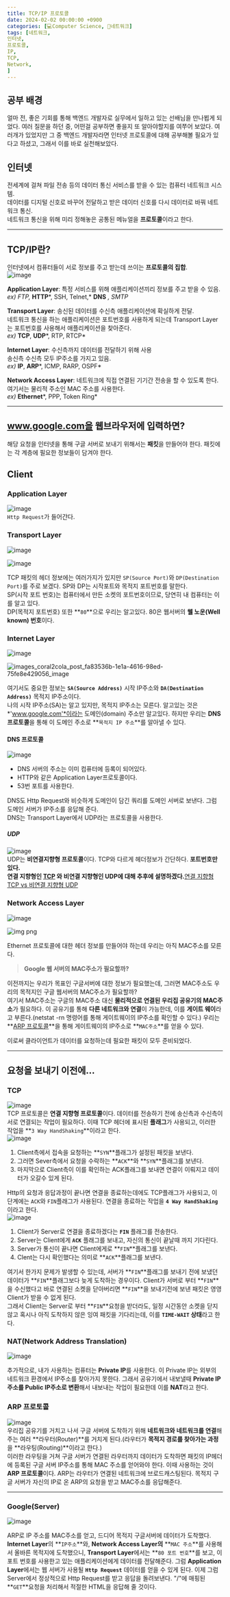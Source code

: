 ```yaml
---
title: TCP/IP 프로토콜
date: 2024-02-02 00:00:00 +0900
categories: [💻Computer Science, 📡네트워크]
tags: [네트워크,
인터넷,
프로토콜,
IP,
TCP,
Network,
]     
---    
```


## 공부 배경  
얼마 전, 좋은 기회를 통해 백엔드 개발자로 실무에서 일하고 있는 선배님을 만나뵙게 되었다. 여러 질문을 하던 중, 어떤걸 공부하면 좋을지 또 알아야할지를 여쭈어 보았다. 여러개가 있었지만 그 중 백엔드 개발자라면 인터넷 프로토콜에 대해 공부해볼 필요가 있다고 하셨고, 그래서 이를 바로 실천해보았다.  

## 인터넷  
전세계에 걸쳐 파일 전송 등의 데이터 통신 서비스를 받을 수 있는 컴퓨터 네트워크 시스템.  
데이터를 디지털 신호로 바꾸어 전달하고 받은 데이터 신호를 다시 데이터로 바꿔 네트워크 통신.  
네트워크 통신을 위해 미리 정해놓은 공통된 메뉴얼을 **프로토콜**이라고 한다.  
  
---  
## TCP/IP란?  
인터넷에서 컴퓨터들이 서로 정보를 주고 받는데 쓰이는 **프로토콜의 집합**.  
![image](https://github.com/han-tomas/han-tomas.github.io/assets/124488773/ad8a5602-c028-4e86-9233-e77c3bd6435e)  
  
**Application Layer**: 특정 서비스를 위해 애플리케이션끼리 정보를 주고 받을 수 있음.  
*ex) FTP,* **HTTP***, SSH, Telnet,* **DNS** *, SMTP*  
  
**Transport Layer**: 송신된 데이터를 수신측 애플리케이션에 확실하게 전달.<br>네트워크 통신을 하는 애플리케이션은 포트번호를 사용하게 되는데 Transport Layer는 포트번호를 사용해서 애플리케이션을 찾아준다.  
*ex)* **TCP**, **UDP***, RTP, RTCP*  
  
**Internet Layer**: 수신측까지 데이터를 전달하기 위해 사용<br>송신측 수신측 모두 IP주소를 가지고 있음.  
*ex)* **IP**, **ARP***, ICMP, RARP, OSPF*  
  
**Network Access Layer**: 네트워크에 직접 연결된 기기간 전송을 할 수 있도록 한다.<br>여기서는 물리적 주소인 MAC 주소를 사용한다.  
*ex)* **Ethernet***, PPP, Token Ring*  
  
---  
## www.google.com을 웹브라우저에 입력하면?  
해당 요청을 인터넷을 통해 구글 서버로 보내기 위해서는 **패킷**을 만들어야 한다. 패킷에는 각 계층에 필요한 정보들이 담겨야 한다.
## Client  
### Application Layer  
![image](https://github.com/han-tomas/han-tomas.github.io/assets/124488773/b95836ad-37ad-4c8f-b11f-62135f5f34ef)  
`Http Request`가 들어간다.  
  
### Transport Layer  
![image](https://github.com/han-tomas/han-tomas.github.io/assets/124488773/51cb2d3a-b8e8-435a-9929-3c085417e2d1)  
  
![image](https://github.com/han-tomas/han-tomas.github.io/assets/124488773/7ecdd65a-e6ed-4919-8a27-580d2ad33f3d)  

TCP 패킷의 헤더 정보에는 여러가지가 있지만 `SP(Source Port)`와 `DP(Destination Port)`를 주로 보겠다. SP와 DP는 시작포트와 목적지 포트번호를 말한다.  
SP(시작 포트 번호)는 컴퓨터에서 만든 소켓의 포트번호이므로, 당연히 내 컴퓨터는 이를 알고 있다.  
DP(목적지 포트번호) 또한 **`80`**으로 우리는 알고있다. 80은 웹서버의 **웰 노운(Well known) 번호**이다.  
  
### Internet Layer  
![image](https://github.com/han-tomas/han-tomas.github.io/assets/124488773/ad4d0d48-4947-4e9d-9cb4-dc932d83e685)  

![images_coral2cola_post_fa83536b-1e1a-4616-98ed-75fe8e429056_image](https://github.com/han-tomas/han-tomas.github.io/assets/124488773/8a83b44a-edca-46c0-94aa-57b42da19f19)  

여기서도 중요한 정보는 **`SA(Source Address)`** 시작 IP주소와 **`DA(Destination Address)`** 목적지 IP주소이다.  
나의 시작 IP주소(SA)는 알고 있지만, 목적지 IP주소는 모른다. 알고있는 것은 *'www.google.com'*이라는 도메인(domain) 주소만 알고있다. 하지만 우리는 **DNS 프로토콜**을 통해 이 도메인 주소로 **`목적지 IP 주소`**를 알아낼 수 있다. 
#### DNS 프로토콜  
![image](https://github.com/han-tomas/han-tomas.github.io/assets/124488773/3fd17737-c6e4-4468-ad54-0943f44a780b)  
- DNS 서버의 주소는 이미 컴퓨터에 등록이 되어있다.  
- HTTP와 같은 Application Layer프로토콜이다.  
- 53번 포트를 사용한다.  
  
DNS도 Http Request와 비슷하게 도메인이 담긴 쿼리를 도메인 서버로 보낸다. 그럼 도메인 서버가 IP주소를 응답해 준다.  
DNS는 Transport Layer에서 UDP라는 프로토콜을 사용한다.  
  
##### UDP 
![image](https://github.com/han-tomas/han-tomas.github.io/assets/124488773/41b561b6-7713-4a98-aa02-1c7c1fde7902)  
UDP는 **비연결지향형 프로토콜**이다. TCP와 다르게 헤더정보가 간단하다. **포트번호만 있다.**  
**연결 지향형인 [TCP](#tcp) 와 비연결 지향형인 UDP에 대해 추후에 설명하겠다.**[연결 지향형 TCP vs 비연결 지향형 UDP](https://han-tomas.github.io/posts/TCP_vs_UDP/)  
  
### Network Access Layer  
![image](https://github.com/han-tomas/han-tomas.github.io/assets/124488773/6cdfc249-d7a1-46be-a7d2-b7817db71b3c)  

![img png](https://github.com/han-tomas/han-tomas.github.io/assets/124488773/010554b3-a9aa-4cc6-853c-e5e5ad6d14a9)  

Ethernet 프로토콜에 대한 헤더 정보를 만들어야 하는데 우리는 아직 MAC주소를 모른다.  
> **Google 웹 서버의 MAC주소가 필요할까?**  
  
이전까지는 우리가 목표인 구글서버에 대한 정보가 필요했는데, 그러면 MAC주소도 우리의 목적지인 구글 웹서버의 MAC주소가 필요할까?  
여기서 MAC주소는 구글의 MAC주소 대신 **물리적으로 연결된 우리집 공유기의 MAC주소**가 필요하다. 이 공유기를 통해 **다른 네트워크와 연결**이 가능한데, 이를 **게이트 웨이**라고 부른다.(netstat -rn 명령어를 통해 게이트웨이의 IP주소를 확인할 수 있다.)
우리는 **[ARP 프로토콜](#arp-프로토콜)**을 통해 게이트웨이의 IP주소로 **`MAC주소`**를 얻을 수 있다.  

이로써 클라이언트가 데이터를 요청하는데 필요한 패킷이 모두 준비되었다.  
  
---
## 요청을 보내기 이전에...  
### TCP  
![image](https://github.com/han-tomas/han-tomas.github.io/assets/124488773/58339895-cccd-41bd-929c-b91f9924af51)  
TCP 프로토콜은 **연결 지향형 프로토콜**이다. 데이터를 전송하기 전에 송신측과 수신측이 서로 연결되는 작업이 필요하다. 이때 TCP 헤더에 표시된 **플래그**가 사용되고, 이러한 작업을 **`3 Way HandShaking`**이라고 한다.  
![image](https://github.com/han-tomas/han-tomas.github.io/assets/124488773/bb01ee65-7e37-4097-8bcd-389452e52180)  
1. Client측에서 접속을 요청하는 **`SYN`**플래그가 설정된 패킷을 보낸다.  
2. 그러면 Sever측에서 요청을 수락하는 **`ACK`**와 **`SYN`**플래그를 보낸다.  
3. 마지막으로 Client측이 이를 확인하는 ACK플래그를 보내면 연결이 이뤄지고 데이터가 오갈수 있게 된다.  
  
Http의 요청과 응답과정이 끝나면 연결을 종료하는데에도 TCP플래그가 사용되고, 이 단계에는 `ACK`와 `FIN`플래그가 사용된다. 연결을 종료하는 작업을 **`4 Way HandShaking`** 이라고 한다.  
![image](https://github.com/han-tomas/han-tomas.github.io/assets/124488773/ba4a63e8-9bef-4494-b323-9e62afcd0c13)  
1. Client가 Server로 연결을 종료하겠다는 **`FIN`** 플래그를 전송한다.  
2. Server는 Client에게 **`ACK`** 플래그를 보내고, 자신의 통신이 끝날때 까지 기다린다.  
3. Server가 통신이 끝나면 Client에게로 **`FIN`**플래그를 보낸다.  
4. Clent는 다시 확인했다는 의미로 **`ACK`**플래그를 보낸다.  
  
여기서 한가지 문제가 발생할 수 있는데, 서버가 **`FIN`**플래그를 보내기 전에 보냈던 데이터가 **`FIN`**플래그보다 늦게 도착하는 경우이다. Client가 서버로 부터 **`FIN`**을 수신했다고 바로 연결된 소켓을 닫아버리면 **`FIN`**을 보내기전에 보낸 패킷은 영영 Client가 받을 수 없게 된다.  
그래서 Client는 Server로 부터 **`FIN`**요청을 받더라도, 일정 시간동안 소켓을 닫지않고 혹시나 아직 도착하지 않은 잉여 패킷을 기다리는데, 이를 **`TIME-WAIT` 상태**라고 한다. 
### NAT(Network Address Translation)  
![image](https://github.com/han-tomas/han-tomas.github.io/assets/124488773/b0dfe041-c413-4f04-83ab-d20b5eb16cc7)  

추가적으로, 내가 사용하는 컴퓨터는 **Private IP**를 사용한다. 이 Private IP는 외부의 네트워크 환경에서 IP주소를 찾아가지 못한다. 그래서 공유기에서 내보낼때 **Private IP주소를 Public IP주소로 변환**해서 내보내는 작업이 필요한데 이를 **NAT**라고 한다.  
  
### ARP 프로토콜  
![image](https://github.com/han-tomas/han-tomas.github.io/assets/124488773/13f291a1-2d03-44a3-8641-68d8cd5f127d)  
우리집 공유기를 거치고 나서 구글 서버에 도착하기 위해 **네트워크와 네트워크를 연결**해주는 여러 **라우터(Router)**를 거치게 된다.(라우터가 **목적지 경로를 찾아가는 과정**을 **라우팅(Routing)**이라고 한다.)  
이러한 라우팅을 거쳐 구글 서버가 연결된 라우터까지 데이터가 도착하면 패킷의 IP헤더에 등록된 구글 서버 IP주소를 통해 MAC 주소를 얻어와야 한다. 이때 사용하는 것이 **ARP 프로토콜**이다. ARP는 라우터가 연결된 네트워크에 브로드캐스팅된다. 목적지 구글 서버가 자신의 IP로 온 ARP의 요청을 받고 MAC주소를 응답해준다.  
  
---  
### Google(Server) 
![image](https://github.com/han-tomas/han-tomas.github.io/assets/124488773/fbb335bb-6e14-4551-9381-898fbaa38683)  

ARP로 IP 주소를 MAC주소를 얻고, 드디어 목적지 구글서버에 데이터가 도착했다. **Internet Layer**의 **`IP주소`**와, **Network Access Layer의** **`MAC 주소`**를 사용해서 올바른 목적지에 도착했으니, **Transport Layer**에서는 **`80 포트 번호`**를 보고, 이 포트 번호를 사용한고 있는 애플리케이션에게 데이터를 전달해준다. 그럼 **Application Layer**에서는 웹 서버가 사용될 **`Http Request`** 데이터를 얻을 수 있게 된다. 이제 그럼 Server에서 정상적으로 Http Request를 받고 응답을 돌려보낸다. "/"에 매핑된 **`GET`**요청을 처리해서 적절한 HTML을 응답해 줄 것이다.
